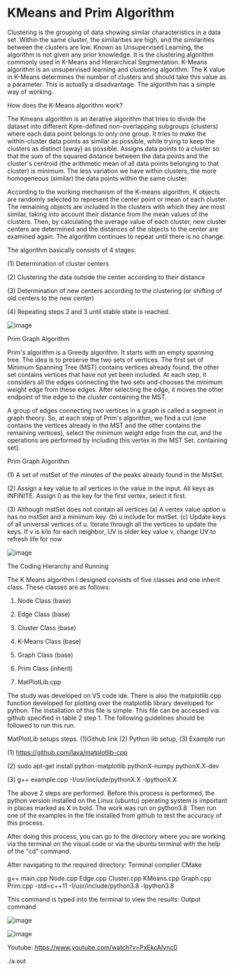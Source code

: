 # KMeans and Prim Algorithm

Clustering is the grouping of data showing similar characteristics in a data set. Within the same cluster, the similarities are high, and the similarities between the clusters are low. Known as Unsupervised Learning, the algorithm is not given any prior knowledge. It is the clustering algorithm commonly used in K-Means and Hierarchical Segmentation. K-Means algorithm is an unsupervised learning and clustering algorithm. The K value in K-Means determines the number of clusters and should take this value as a parameter. This is actually a disadvantage. The algorithm has a simple way of working.

How does the K-Means algorithm work? 

The Kmeans algorithm is an iterative algorithm that tries to divide the dataset into different Kpre-defined non-overlapping subgroups (clusters) where each data point belongs to only one group. It tries to make the within-cluster data points as similar as possible, while trying to keep the clusters as distinct (away) as possible. Assigns data points to a cluster so that the sum of the squared distance between the data points and the cluster's centroid (the arithmetic mean of all data points belonging to that cluster) is minimum. The less variation we have within clusters, the more homogeneous (similar) the data points within the same cluster. 

According to the working mechanism of the K-means algorithm, K objects are randomly selected to represent the center point or mean of each cluster. The remaining objects are included in the clusters with which they are most similar, taking into account their distance from the mean values of the clusters. Then, by calculating the average value of each cluster, new cluster centers are determined and the distances of the objects to the center are examined again. The algorithm continues to repeat until there is no change. 

The algorithm basically consists of 4 stages: 

(1) Determination of cluster centers 

(2) Clustering the data outside the center according to their distance 

(3) Determination of new centers according to the clustering (or shifting of old centers to the new center) 

(4) Repeating steps 2 and 3 until stable state is reached.

![image](https://user-images.githubusercontent.com/78980365/151424006-80ab094b-d1b5-49ae-a5be-cbe5900c0988.png)


Prim Graph Algorithm

Prim's algorithm is a Greedy algorithm. It starts with an empty spanning tree. The idea is to preserve the two sets of vertices. The first set of Minimum Spanning Tree (MST) contains vertices already found, the other set contains vertices that have not yet been included. At each step, it considers all the edges connecting the two sets and chooses the minimum weight edge from these edges. After selecting the edge, it moves the other endpoint of the edge to the cluster containing the MST. 

A group of edges connecting two vertices in a graph is called a segment in graph theory. So, at each step of Prim's algorithm, we find a cut (one contains the vertices already in the MST and the other contains the remaining vertices), select the minimum weight edge from the cut, and the operations are performed by including this vertex in the MST Set. containing set).

Prim Graph Algorithm

(1) A set of mstSet of the minutes of the peaks already found in the MstSet.

(2) Assign a key value to all vertices in the value in the input. All keys as INFINITE. Assign 0 as the key for the first vertex, select it first.

(3) Although mstSet does not contain all vertices
      (a) A vertex value option u has no mstSet and a minimum key.
      (b) u include for mstSet.
      (c) Update keys of all universal vertices of u. Iterate through all the vertices to update the keys. If v is kilo for each neighbor, UV is older key value v, change UV to           refresh life for now

![image](https://user-images.githubusercontent.com/78980365/151424041-63758a0a-55c1-4646-a3e1-8e6edcff7b97.png)

The Coding Hierarchy and Running

The K Means algorithm I designed consists of five classes and one inherit class. These classes are as follows:

1. Node Class (base)
 
2. Edge Class (base)
 
3. Cluster Class (base)

4. K-Means Class (base)

5. Graph Class (base)

6. Prim Class (inherit)
 
7. MatPlotLib.cpp

The study was developed on VS code ide. There is also the matplotlib.cpp function developed for plotting over the matplotlib library developed for python. The installation of this file is simple. This file can be accessed via github specified in table 2 step 1. The following guidelines should be followed to run this run.

MatPlotLib setups steps. (1)Github link (2) Python lib setup, (3) Example run
 
(1) https://github.com/lava/matplotlib-cpp

(2) sudo apt-get install python-matplotlib pythonX-numpy pythonX.X-dev

(3) g++ example.cpp -I/usr/include/pythonX.X -lpythonX.X

The above 2 steps are performed. Before this process is performed, the python version installed on the Linux (ubuntu) operating system is important in places marked as X in bold. The work was run on python3.8. Then run one of the examples in the file installed from github to test the accuracy of this process.

After doing this process, you can go to the directory where you are working via the terminal on the visual code or via the ubuntu terminal with the help of the "cd" command. 

After navigating to the required directory: Terminal complier CMake

g++ main.cpp Node.cpp Edge.cpp Cluster.cpp KMeans.cpp Graph.cpp Prim.cpp -std=c++11 -I/usr/include/python3.8 -lpython3.8

This command is typed into the terminal to view the results: Output command

![image](https://user-images.githubusercontent.com/78980365/151424455-8279b5bc-14ff-4de8-aa0a-d3802f69d2a1.png)


![image](https://user-images.githubusercontent.com/78980365/151424521-66d8bee6-e859-4ce3-b16c-74bc3f956c50.png)


Youtube: https://www.youtube.com/watch?v=PxEkcAIync0


./a.out
